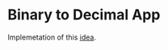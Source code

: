 # Binary to Decimal App

Implemetation of this [idea](https://github.com/laisfrigerio/app-ideas/blob/main/Projects/en/1-Beginner/Bin2Dec-App.md).
